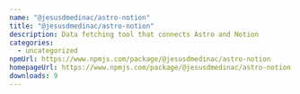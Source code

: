 ```yaml
---
name: "@jesusdmedinac/astro-notion"
title: "@jesusdmedinac/astro-notion"
description: Data fetching tool that connects Astro and Notion
categories:
  - uncategorized
npmUrl: https://www.npmjs.com/package/@jesusdmedinac/astro-notion
homepageUrl: https://www.npmjs.com/package/@jesusdmedinac/astro-notion
downloads: 9
---
```


